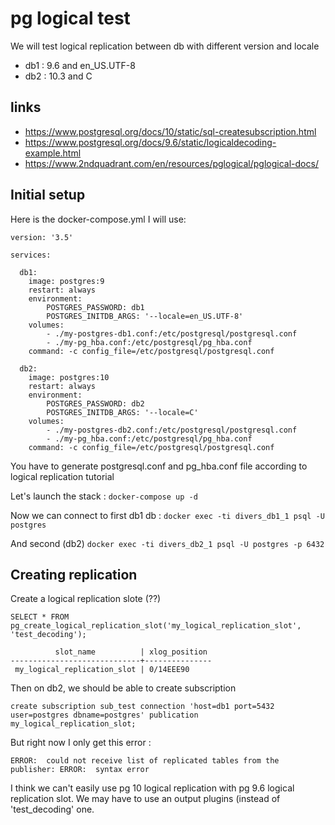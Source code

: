 # pg logical test
We will test logical replication between db with different version and locale

- db1 : 9.6 and en_US.UTF-8
- db2 : 10.3 and C

## links

- https://www.postgresql.org/docs/10/static/sql-createsubscription.html
- https://www.postgresql.org/docs/9.6/static/logicaldecoding-example.html
- https://www.2ndquadrant.com/en/resources/pglogical/pglogical-docs/

## Initial setup

Here is the docker-compose.yml I will use:

```
version: '3.5'

services:

  db1:
    image: postgres:9
    restart: always
    environment:
        POSTGRES_PASSWORD: db1
        POSTGRES_INITDB_ARGS: '--locale=en_US.UTF-8'
    volumes:
        - ./my-postgres-db1.conf:/etc/postgresql/postgresql.conf
        - ./my-pg_hba.conf:/etc/postgresql/pg_hba.conf
    command: -c config_file=/etc/postgresql/postgresql.conf

  db2:
    image: postgres:10
    restart: always
    environment:
        POSTGRES_PASSWORD: db2
        POSTGRES_INITDB_ARGS: '--locale=C'
    volumes:
        - ./my-postgres-db2.conf:/etc/postgresql/postgresql.conf
        - ./my-pg_hba.conf:/etc/postgresql/pg_hba.conf
    command: -c config_file=/etc/postgresql/postgresql.conf
```

You have to generate postgresql.conf and pg_hba.conf file according to logical replication tutorial

Let's launch the stack : `docker-compose up -d`

Now we can connect to first db1 db : `docker exec -ti divers_db1_1 psql -U postgres`

And second (db2) `docker exec -ti divers_db2_1 psql -U postgres -p 6432`

## Creating replication

Create a logical replication slote (??)
```
SELECT * FROM pg_create_logical_replication_slot('my_logical_replication_slot', 'test_decoding');
```

```
          slot_name          | xlog_position 
-----------------------------+---------------
 my_logical_replication_slot | 0/14EEE90
 ```
 
Then on db2, we should be able to create subscription

```
create subscription sub_test connection 'host=db1 port=5432 user=postgres dbname=postgres' publication my_logical_replication_slot;
```

But right now I only get this error :

```
ERROR:  could not receive list of replicated tables from the publisher: ERROR:  syntax error
```

I think we can't easily use pg 10 logical replication with pg 9.6 logical replication slot. We may have to use an output plugins (instead of 'test_decoding' one.


